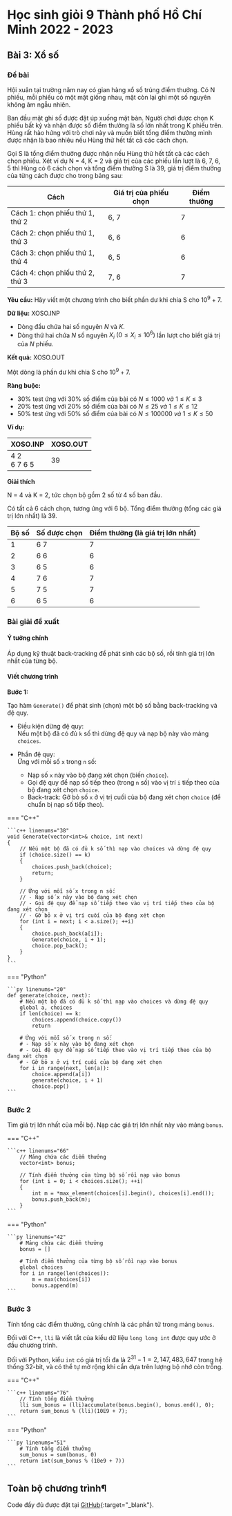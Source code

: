 # Học sinh giỏi 9 Thành phố Hồ Chí Minh 2022 - 2023

## Bài 3: Xổ số

### Đề bài

Hội xuân tại trường năm nay có gian hàng xổ số trúng điểm thưởng. Có N phiếu, mỗi phiếu có một mặt giống nhau, mặt còn lại ghi một số nguyên không âm ngẫu nhiên.

Ban đầu mặt ghi số được đặt úp xuống mặt bàn. Người chơi được chọn K phiếu bất kỳ và nhận được số điểm thưởng là số lớn nhất trong K phiếu trên. Hùng rất hào hứng với trò chơi này và muốn biết tổng điểm thưởng mình được nhận là bao nhiêu nếu Hùng thử hết tất cả các cách chọn.

Gọi S là tổng điểm thưởng được nhận nếu Hùng thử hết tất cả các cách chọn phiếu. Xét ví dụ N = 4, K = 2 và giá trị của các phiếu lần lượt là 6, 7, 6, 5 thì Hùng có 6 cách chọn và tổng điểm thưởng S là 39, giá trị điểm thưởng của từng cách được cho trong bảng sau:

| Cách | Giá trị của phiếu chọn | Điểm thưởng |
| --- | --- | --- |
| Cách 1: chọn phiếu thứ 1, thứ 2 |	6, 7 | 7 |
| Cách 2: chọn phiếu thứ 1, thứ 3 |	6, 6 | 6 |
| Cách 3: chọn phiếu thứ 1, thứ 4 | 6, 5 | 6 |
| Cách 4: chọn phiếu thứ 2, thứ 3 | 7, 6 | 7 |

**Yêu cầu:** Hãy viết một chương trình cho biết phần dư khi chia S cho $10^{9} + 7$.

**Dữ liệu:** XOSO.INP

- Dòng đầu chứa hai số nguyên $N$ và $K$.
- Dòng thứ hai chứa $N$ số nguyên $X_i ~ (0 \leq X_i \leq10^{6})$ lần lượt cho biết giá trị của $N$ phiếu.

**Kết quả:** XOSO.OUT

Một dòng là phần dư khi chia S cho $10^{9} + 7$.

**Ràng buộc:**

- 30% test ứng với 30% số điểm của bài có $N \leq 1000 ~ và ~ 1 \leq K \leq 3$
- 20% test ứng với 20% số điểm của bài có $N \leq 25 ~ và ~ 1 \leq K \leq 12$
- 50% test ứng với 50% số điểm của bài có $N \leq 100000 ~ và ~ 1 \leq K \leq 50$

**Ví dụ:**

| XOSO.INP | XOSO.OUT |
| --- | --- |
| 4 2 <br> 6 7 6 5 | 39 |

**Giải thích**

N = 4 và K = 2, tức chọn bộ gồm 2 số từ 4 số ban đầu.

Có tất cả 6 cách chọn, tương ứng với 6 bộ. Tổng điểm thưởng (tổng các giá trị lớn nhất) là 39.

| Bộ số | Số được chọn | Điểm thưởng (là giá trị lớn nhất) |
| --- | --- | --- |
| 1 | 6 7 | 7 |
| 2 | 6 6 | 6 |
| 3 | 6 5 | 6 |
| 4 | 7 6 | 7 |
| 5 | 7 5 | 7 |
| 6 | 6 5 | 6 |

### Bài giải đề xuất

#### Ý tưởng chính

Áp dụng kỹ thuật back-tracking để phát sinh các bộ số, rồi tính giá trị lớn nhất của từng bộ.

#### Viết chương trình

**Bước 1:**

Tạo hàm `Generate()` để phát sinh (chọn) một bộ số bằng back-tracking và đệ quy.

- Điều kiện dừng đệ quy:  
    Nếu một bộ đã có đủ `k` số thì dừng đệ quy và nạp bộ này vào mảng `choices`.

- Phần đệ quy:  
    Ứng với mỗi số `x` trong `n` số:  

    - Nạp số `x` này vào bộ đang xét chọn (biến `choice`).  
    - Gọi đệ quy để nạp số tiếp theo (trong `n` số) vào vị trí `i` tiếp theo của bộ đang xét chọn `choice`.  
    - Back-track: Gỡ bỏ số `x` ở vị trị cuối của bộ đang xét chọn `choice` (để chuẩn bị nạp số tiếp theo).  

=== "C++"

    ```c++ linenums="38"
    void Generate(vector<int>& choice, int next)
    {
        // Nếu một bộ đã có đủ k số thì nạp vào choices và dừng đệ quy
        if (choice.size() == k)
        {
            choices.push_back(choice);
            return;
        }

        // Ứng với mỗi số x trong n số:
        // - Nạp số x này vào bộ đang xét chọn
        // - Gọi đệ quy để nạp số tiếp theo vào vị trí tiếp theo của bộ đang xét chọn
        // - Gỡ bỏ x ở vị trí cuối của bộ đang xét chọn 
        for (int i = next; i < a.size(); ++i)
        {
            choice.push_back(a[i]);
            Generate(choice, i + 1);
            choice.pop_back();
        }
    }
    ```
=== "Python"

    ```py linenums="20"
    def generate(choice, next):
        # Nếu một bộ đã có đủ k số thì nạp vào choices và dừng đệ quy
        global a, choices
        if len(choice) == k:
            choices.append(choice.copy())
            return

        # Ứng với mỗi số x trong n số:
        # - Nạp số x này vào bộ đang xét chọn
        # - Gọi đệ quy để nạp số tiếp theo vào vị trí tiếp theo của bộ đang xét chọn
        # - Gỡ bỏ x ở vị trí cuối của bộ đang xét chọn 
        for i in range(next, len(a)):
            choice.append(a[i])
            generate(choice, i + 1)
            choice.pop()
    ```

### Bước 2

Tìm giá trị lớn nhất của mỗi bộ. Nạp các giá trị lớn nhất này vào mảng `bonus`.

=== "C++"

    ```c++ linenums="66"
        // Mảng chứa các điểm thưởng
        vector<int> bonus;

        // Tính điểm thưởng của từng bộ số rồi nạp vào bonus
        for (int i = 0; i < choices.size(); ++i)
        {
            int m = *max_element(choices[i].begin(), choices[i].end());
            bonus.push_back(m);
        }
    ```
=== "Python"

    ```py linenums="42"
        # Mảng chứa các điểm thưởng
        bonus = []

        # Tính điểm thưởng của từng bộ số rồi nạp vào bonus
        global choices
        for i in range(len(choices)):
            m = max(choices[i])
            bonus.append(m)
    ```

### Bước 3

Tính tổng các điểm thưởng, cũng chính là các phần tử trong mảng `bonus`.

Đối với C++, `lli` là viết tắt của kiểu dữ liệu `long long int` được quy ước ở đầu chương trình.

Đối với Python, kiểu `int` có giá trị tối đa là $2^{31} - 1 = 2,147,483,647$ trong hệ thống 32-bit, và có thể tự mở rộng khi cần dựa trên lượng bộ nhớ còn trống. 

=== "C++"

    ```c++ linenums="76"
        // Tính tổng điểm thưởng
        lli sum_bonus = (lli)accumulate(bonus.begin(), bonus.end(), 0);
        return sum_bonus % (lli)(10E9 + 7);
    ```
=== "Python"

    ```py linenums="51"
        # Tính tổng điểm thưởng
        sum_bonus = sum(bonus, 0)
        return int(sum_bonus % (10e9 + 7))
    ```

## Toàn bộ chương trình¶

Code đầy đủ được đặt tại [GitHub](https://github.com/vtchitruong/HSG-UnknownSource/tree/main/XoSo){:target="_blank"}.